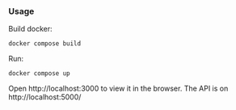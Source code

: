 ### Usage

Build docker:

```
docker compose build
```

Run:

```
docker compose up
```

Open http://localhost:3000 to view it in the browser. The API is on http://localhost:5000/
